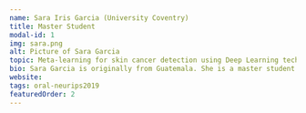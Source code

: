 ```yaml
---
name: Sara Iris Garcia (University Coventry)
title: Master Student
modal-id: 1
img: sara.png      
alt: Picture of Sara Garcia
topic: Meta-learning for skin cancer detection using Deep Learning techniques
bio: Sara Garcia is originally from Guatemala. She is a master student at Coventry University. Her interest focuses on the application of AI in the medical field specifically in the use of meta-learning.
website: 
tags: oral-neurips2019 
featuredOrder: 2
---
```

